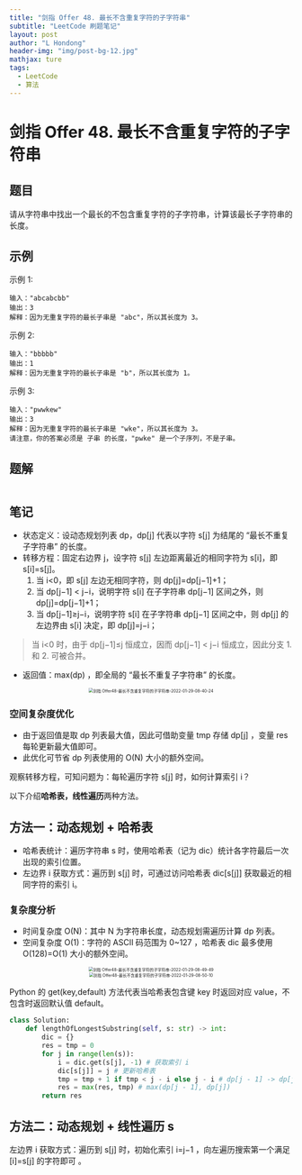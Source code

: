 ```yaml
---
title: "剑指 Offer 48. 最长不含重复字符的子字符串"
subtitle: "LeetCode 刷题笔记"
layout: post
author: "L Hondong"
header-img: "img/post-bg-12.jpg"
mathjax: ture
tags:
  - LeetCode
  - 算法
---
```


# 剑指 Offer 48. 最长不含重复字符的子字符串

## 题目

请从字符串中找出一个最长的不包含重复字符的子字符串，计算该最长子字符串的长度。

## 示例

示例 1:

```
输入："abcabcbb"
输出：3 
解释：因为无重复字符的最长子串是 "abc"，所以其长度为 3。
```

示例 2:

```
输入："bbbbb"
输出：1
解释：因为无重复字符的最长子串是 "b"，所以其长度为 1。
```

示例 3:

```
输入："pwwkew"
输出：3
解释：因为无重复字符的最长子串是 "wke"，所以其长度为 3。
请注意，你的答案必须是 子串 的长度，"pwke" 是一个子序列，不是子串。
```

## 题解

```python

```

## 笔记

- 状态定义：设动态规划列表 dp，dp[j] 代表以字符 s[j] 为结尾的 “最长不重复子字符串” 的长度。
- 转移方程：固定右边界 j，设字符 s[j] 左边距离最近的相同字符为 s[i]，即 s[i]=s[j]。
  1. 当 i<0，即 s[j] 左边无相同字符，则 dp[j]=dp[j−1]+1；
  2. 当 dp[j−1] < j−i，说明字符 s[i] 在子字符串 dp[j−1] 区间之外，则 dp[j]=dp[j−1]+1；
  3. 当 dp[j−1]≥j−i，说明字符 s[i] 在子字符串 dp[j−1] 区间之中，则 dp[j] 的左边界由 s[i] 决定，即 dp[j]=j−i；

> 当 i<0 时，由于 dp[j−1]≤j 恒成立，因而 dp[j−1] < j−i 恒成立，因此分支 1. 和 2. 可被合并。

- 返回值：max(dp) ，即全局的 “最长不重复子字符串” 的长度。

<div align=center><img src="/Assets/Images/剑指 Offer48-最长不含重复字符的子字符串-2022-01-29-08-40-24.png" alt="剑指 Offer48-最长不含重复字符的子字符串-2022-01-29-08-40-24" style="zoom:50%;" /></div>

### 空间复杂度优化

- 由于返回值是取 dp 列表最大值，因此可借助变量 tmp 存储 dp[j] ，变量 res 每轮更新最大值即可。
- 此优化可节省 dp 列表使用的 O(N) 大小的额外空间。

观察转移方程，可知问题为：每轮遍历字符 s[j] 时，如何计算索引 i？

以下介绍**哈希表，线性遍历**两种方法。

## 方法一：动态规划 + 哈希表

- 哈希表统计：遍历字符串 s 时，使用哈希表（记为 dic）统计各字符最后一次出现的索引位置。
- 左边界 i 获取方式：遍历到 s[j] 时，可通过访问哈希表 dic[s[j]] 获取最近的相同字符的索引 i。

### 复杂度分析

- 时间复杂度 O(N)：其中 N 为字符串长度，动态规划需遍历计算 dp 列表。
- 空间复杂度 O(1)：字符的 ASCII 码范围为 0~127 ，哈希表 dic 最多使用 O(128)=O(1) 大小的额外空间。

<div align=center><img src="/Assets/Images/剑指 Offer48-最长不含重复字符的子字符串-2022-01-29-08-49-49.png" alt="剑指 Offer48-最长不含重复字符的子字符串-2022-01-29-08-49-49" style="zoom:50%;" /></div>

<div align=center><img src="/Assets/Images/剑指 Offer48-最长不含重复字符的子字符串-2022-01-29-08-50-10.png" alt="剑指 Offer48-最长不含重复字符的子字符串-2022-01-29-08-50-10" style="zoom:50%;" /></div>

Python 的 get(key,default) 方法代表当哈希表包含键 key 时返回对应 value，不包含时返回默认值 default。

```python
class Solution:
    def lengthOfLongestSubstring(self, s: str) -> int:
        dic = {}
        res = tmp = 0
        for j in range(len(s)):
            i = dic.get(s[j], -1) # 获取索引 i
            dic[s[j]] = j # 更新哈希表
            tmp = tmp + 1 if tmp < j - i else j - i # dp[j - 1] -> dp[j]
            res = max(res, tmp) # max(dp[j - 1], dp[j])
        return res
```

## 方法二：动态规划 + 线性遍历 s

左边界 i 获取方式：遍历到 s[j] 时，初始化索引 i=j−1 ，向左遍历搜索第一个满足 [i]=s[j] 的字符即可 。
